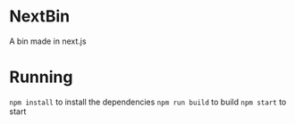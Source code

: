 # NextBin

A bin made in next.js

# Running
`npm install` to install the dependencies
`npm run build` to build
`npm start` to start